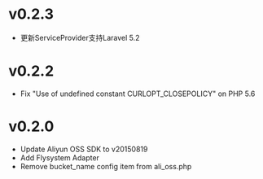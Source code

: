 # v0.2.3
* 更新ServiceProvider支持Laravel 5.2

# v0.2.2
* Fix "Use of undefined constant CURLOPT_CLOSEPOLICY" on PHP 5.6

# v0.2.0
* Update Aliyun OSS SDK to v20150819
* Add Flysystem Adapter
* Remove bucket\_name config item from ali\_oss.php